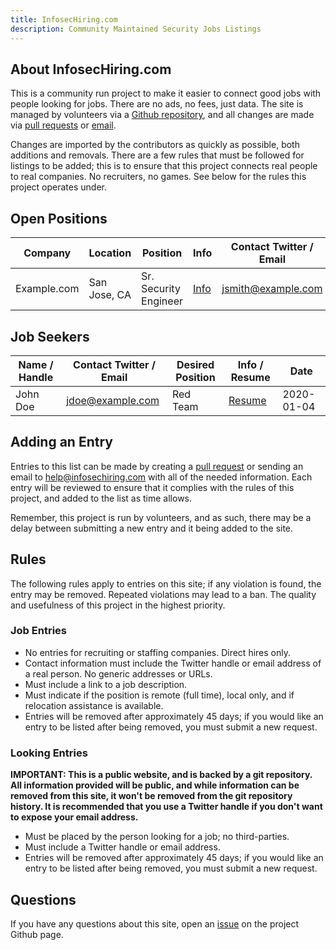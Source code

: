 ```yaml
---
title: InfosecHiring.com
description: Community Maintained Security Jobs Listings
---
```


## About InfosecHiring.com

This is a community run project to make it easier to connect good jobs with people looking for jobs. There are no ads, no fees, just data. The site is managed by volunteers via a [Github repository](https://github.com/adamcaudill/infosechiring.com/), and all changes are made via [pull requests](https://github.com/adamcaudill/infosechiring.com/pulls) or [email](mailto:help@infosechiring.com).

Changes are imported by the contributors as quickly as possible, both additions and removals. There are a few rules that must be followed for listings to be added; this is to ensure that this project connects real people to real companies. No recruiters, no games. See below for the rules this project operates under.

## Open Positions

| Company | Location | Position | Info | Contact Twitter / Email | Remote | Relocation Assistance | Date |
| ------- | -------- | -------- | ---- |----------------------- | ------ | --------------------- | -----|
| Example.com | San Jose, CA | Sr. Security Engineer | [Info](https://example.com/) | jsmith@example.com | Y | Y | 2020-01-03 |


## Job Seekers

| Name / Handle | Contact Twitter / Email | Desired Position | Info / Resume | Date |
| ------------- | ----------------------- | ---------------- | ------------- | ---- |
| John Doe | jdoe@example.com | Red Team | [Resume](https://example.com/) | 2020-01-04 |


## Adding an Entry

Entries to this list can be made by creating a [pull request](https://github.com/adamcaudill/infosechiring.com/pulls) or sending an email to [help@infosechiring.com](mailto:help@infosechiring.com) with all of the needed information. Each entry will be reviewed to ensure that it complies with the rules of this project, and added to the list as time allows.

Remember, this project is run by volunteers, and as such, there may be a delay between submitting a new entry and it being added to the site.

## Rules

The following rules apply to entries on this site; if any violation is found, the entry may be removed. Repeated violations may lead to a ban. The quality and usefulness of this project in the highest priority.

### Job Entries

* No entries for recruiting or staffing companies. Direct hires only.
* Contact information must include the Twitter handle or email address of a real person. No generic addresses or URLs.
* Must include a link to a job description.
* Must indicate if the position is remote (full time), local only, and if relocation assistance is available.
* Entries will be removed after approximately 45 days; if you would like an entry to be listed after being removed, you must submit a new request.


### Looking Entries

**IMPORTANT: This is a public website, and is backed by a git repository. All information provided will be public, and while information can be removed from this site, it won't be removed from the git repository history. It is recommended that you use a Twitter handle if you don't want to expose your email address.**

* Must be placed by the person looking for a job; no third-parties.
* Must include a Twitter handle or email address.
* Entries will be removed after approximately 45 days; if you would like an entry to be listed after being removed, you must submit a new request.

## Questions

If you have any questions about this site, open an [issue](https://github.com/adamcaudill/infosechiring.com/issues) on the project Github page.
